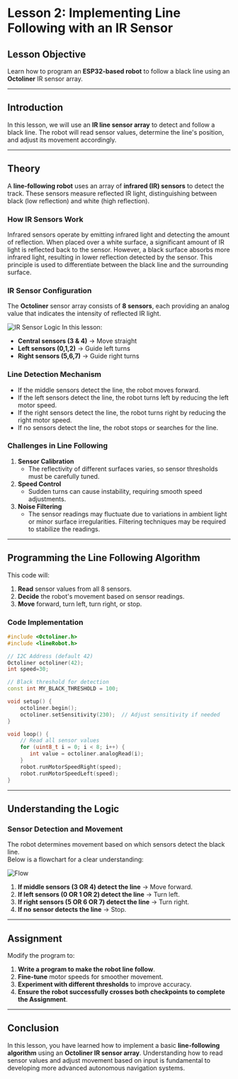 
# **Lesson 2: Implementing Line Following with an IR Sensor**  

## **Lesson Objective**  
Learn how to program an **ESP32-based robot** to follow a black line using an **Octoliner** IR sensor array.  

---  

## **Introduction**  
In this lesson, we will use an **IR line sensor array** to detect and follow a black line. The robot will read sensor values, determine the line's position, and adjust its movement accordingly.  

---  

## **Theory**  

A **line-following robot** uses an array of **infrared (IR) sensors** to detect the track. These sensors measure reflected IR light, distinguishing between black (low reflection) and white (high reflection).  

### **How IR Sensors Work**  
Infrared sensors operate by emitting infrared light and detecting the amount of reflection. When placed over a white surface, a significant amount of IR light is reflected back to the sensor. However, a black surface absorbs more infrared light, resulting in lower reflection detected by the sensor. This principle is used to differentiate between the black line and the surrounding surface.  

### **IR Sensor Configuration**  
The **Octoliner** sensor array consists of **8 sensors**, each providing an analog value that indicates the intensity of reflected IR light.  

![IR Sensor Logic](https://github.com/pranavk-2003/line-robot-curriculum/blob/assignments/images/module_6/IR_sensor_array.png?raw=True)
In this lesson:  
- **Central sensors (3 & 4)** → Move straight  
- **Left sensors (0,1,2)** → Guide left turns  
- **Right sensors (5,6,7)** → Guide right turns  

### **Line Detection Mechanism**  
- If the middle sensors detect the line, the robot moves forward.  
- If the left sensors detect the line, the robot turns left by reducing the left motor speed.  
- If the right sensors detect the line, the robot turns right by reducing the right motor speed.  
- If no sensors detect the line, the robot stops or searches for the line.  

### **Challenges in Line Following**  
1. **Sensor Calibration**  
   - The reflectivity of different surfaces varies, so sensor thresholds must be carefully tuned.  
2. **Speed Control**  
   - Sudden turns can cause instability, requiring smooth speed adjustments.  
3. **Noise Filtering**  
   - The sensor readings may fluctuate due to variations in ambient light or minor surface irregularities. Filtering techniques may be required to stabilize the readings.  

---

## **Programming the Line Following Algorithm**  

This code will:  
1. **Read** sensor values from all 8 sensors.  
2. **Decide** the robot's movement based on sensor readings.  
3. **Move** forward, turn left, turn right, or stop.  

### **Code Implementation**
```cpp
#include <Octoliner.h>
#include <lineRobot.h>

// I2C Address (default 42)
Octoliner octoliner(42);
int speed=30;

// Black threshold for detection
const int MY_BLACK_THRESHOLD = 100;  

void setup() {
    octoliner.begin();
    octoliner.setSensitivity(230);  // Adjust sensitivity if needed
}

void loop() {
    // Read all sensor values
    for (uint8_t i = 0; i < 8; i++) {
       int value = octoliner.analogRead(i);
    }
    robot.runMotorSpeedRight(speed);
    robot.runMotorSpeedLeft(speed);
}
```

---

## **Understanding the Logic**  

### **Sensor Detection and Movement**  

The robot determines movement based on which sensors detect the black line.  
Below is a flowchart for a clear understanding:  

![Flow](https://github.com/pranavk-2003/line-robot-curriculum/blob/assignments/images/module_6/FC.png?raw=True)  

1. **If middle sensors (3 OR 4) detect the line** → Move forward.  
2. **If left sensors (0 OR 1 OR 2) detect the line** → Turn left.  
3. **If right sensors (5 OR 6 OR 7) detect the line** → Turn right.  
4. **If no sensor detects the line** → Stop.  

---
## **Assignment**  
Modify the program to:  
1. **Write a program to make the robot line follow**.  
2. **Fine-tune** motor speeds for smoother movement.  
3. **Experiment with different thresholds** to improve accuracy.  
4. **Ensure the robot successfully crosses both checkpoints to complete the Assignment**.  

---

## **Conclusion**  
In this lesson, you have learned how to implement a basic **line-following algorithm** using an **Octoliner IR sensor array**. Understanding how to read sensor values and adjust movement based on input is fundamental to developing more advanced autonomous navigation systems.  
